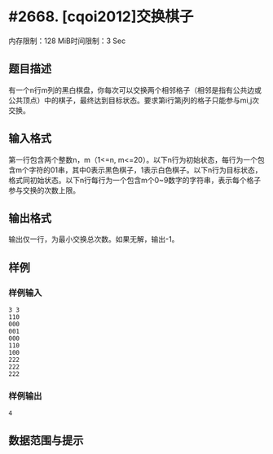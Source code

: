 # #2668. [cqoi2012]交换棋子

内存限制：128 MiB时间限制：3 Sec

## 题目描述

有一个n行m列的黑白棋盘，你每次可以交换两个相邻格子（相邻是指有公共边或公共顶点）中的棋子，最终达到目标状态。要求第i行第j列的格子只能参与mi,j次交换。

## 输入格式

第一行包含两个整数n，m（1<=n, m<=20）。以下n行为初始状态，每行为一个包含m个字符的01串，其中0表示黑色棋子，1表示白色棋子。以下n行为目标状态，格式同初始状态。以下n行每行为一个包含m个0~9数字的字符串，表示每个格子参与交换的次数上限。

 

## 输出格式

输出仅一行，为最小交换总次数。如果无解，输出-1。

## 样例

### 样例输入

    
    3 3
    110
    000
    001
    000
    110
    100
    222
    222
    222
    
    

### 样例输出

    
    4
    

## 数据范围与提示
